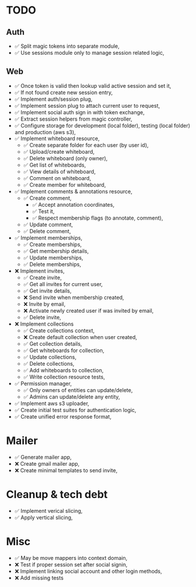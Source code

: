 # TODO

## Auth

* ✅ Split magic tokens into separate module,
* ✅ Use sessions module only to manage session related logic,

## Web

* ✅ Once token is valid then lookup valid active session and set it,
* ✅ If not found create new session entry,
* ✅ Implement auth/session plug,
* ✅ Implement session plug to attach current user to request,
* ✅ Implement social auth sign in with token exchange,
* ✅ Extract session helpers from magic controller,
* ✅ Configure storage for development (local folder), testing (local folder) and production (aws s3),
* ✅ Implement whiteboard resource,
  * ✅ Create separate folder for each user (by user id),
  * ✅ Upload/create whiteboard,
  * ✅ Delete whiteboard (only owner),
  * ✅ Get list of whiteboards,
  * ✅ View details of whiteboard,
  * ✅ Comment on whiteboard,
  * ✅ Create member for whiteboard,
* ✅ Implement comments & annotations resource,
  * ✅ Create comment,
    * ✅ Accept annotation coordinates,
    * ✅ Test it,
    * ✅ Respect membership flags (to annotate, comment),
  * ✅ Update comment,
  * ✅ Delete comment,
* ✅ Implement memberships,
  * ✅ Create memberships,
  * ✅ Get membership details,
  * ✅ Update memberships,
  * ✅ Delete memberships,
* ❌ Implement invites,
  * ✅ Create invite,
  * ✅ Get all invites for current user,
  * ✅ Get invite details,
  * ❌ Send invite when membership created,
  * ❌ Invite by email,
  * ❌ Activate newly created user if was invited by email,
  * ✅ Delete invite,
* ❌ Implement collections
  * ✅ Create collections context,
  * ❌ Create default collection when user created,
  * ✅ Get collection details,
  * ✅ Get whiteboards for collection,
  * ✅ Update collections,
  * ✅ Delete collections,
  * ✅ Add whiteboards to collection,
  * ✅ Write collection resource tests,
* ✅ Permission manager,
  * ✅ Only owners of entities can update/delete,
  * ✅ Admins can update/delete any entity,
* ✅ Implement aws s3 uploader,
* ✅ Create initial test suites for authentication logic,
* ✅ Create unified error response format,

# Mailer

* ✅ Generate mailer app,
* ❌ Create gmail mailer app,
* ❌ Create minimal templates to send invite,

# Cleanup & tech debt

* ✅ Implement verical slicing,
* ✅ Apply vertical slicing,

# Misc

* ✅ May be move mappers into context domain,
* ❌ Test if proper session set after social signin,
* ❌ Implement linking social account and other login methods,
* ❌ Add missing tests
